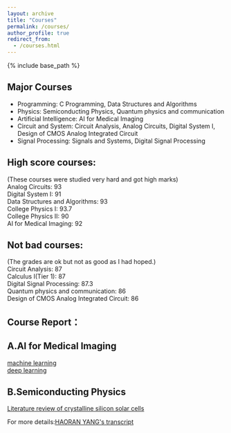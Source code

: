 ```yaml
---
layout: archive
title: "Courses"
permalink: /courses/
author_profile: true
redirect_from:
  - /courses.html
---
```


{% include base_path %}


## Major Courses
* Programming: C Programming, Data Structures and Algorithms
* Physics: Semiconducting Physics, Quantum physics and communication
* Artificial Intelligence: AI for Medical Imaging
* Circuit and System: Circuit Analysis, Analog Circuits, Digital System I, Design of CMOS Analog Integrated Circuit
* Signal Processing: Signals and Systems, Digital Signal Processing

## High score courses:
(These courses were studied very hard and got high marks)<br>
Analog Circuits: 93<br>
Digital System I: 91<br>
Data Structures and Algorithms: 93<br>
College Physics I: 93.7<br>
College Physics II: 90<br>
AI for Medical Imaging: 92<br>

## Not bad courses:
(The grades are ok but not as good as I had hoped.)<br>
Circuit Analysis: 87<br>
Calculus I(Tier 1): 87<br>
Digital Signal Processing: 87.3<br>
Quantum physics and communication: 86<br>
Design of CMOS Analog Integrated Circuit: 86<br>

## Course Report：
## A.AI for Medical Imaging
[machine learning](../assets/course_report_AFMI_ML)<br>
[deep learning](../assets/course_report_AFMI_DL)<br>
## B.Semiconducting Physics
[Literature review of crystalline silicon solar cells](../assets/course_report_SP)<br>

For more details:[HAORAN YANG's transcript](../assets/Haoran_Yang_transcript.pdf)

